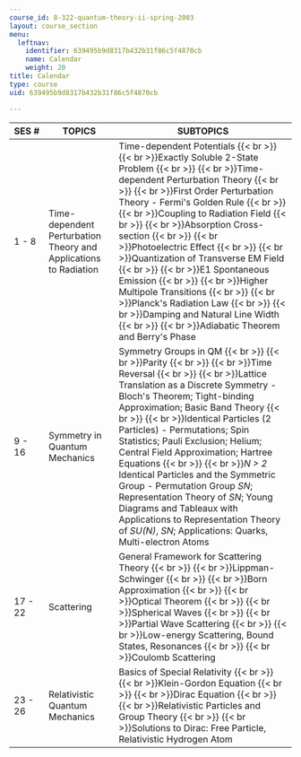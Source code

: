 ```yaml
---
course_id: 8-322-quantum-theory-ii-spring-2003
layout: course_section
menu:
  leftnav:
    identifier: 639495b9d8317b432b31f86c5f4870cb
    name: Calendar
    weight: 20
title: Calendar
type: course
uid: 639495b9d8317b432b31f86c5f4870cb

---
```


| SES # | TOPICS | SUBTOPICS |
| --- | --- | --- |
| 1 - 8 | Time-dependent Perturbation Theory and Applications to Radiation | Time-dependent Potentials  {{< br >}}  {{< br >}}Exactly Soluble 2-State Problem  {{< br >}}  {{< br >}}Time-dependent Perturbation Theory  {{< br >}}  {{< br >}}First Order Perturbation Theory - Fermi's Golden Rule  {{< br >}}  {{< br >}}Coupling to Radiation Field  {{< br >}}  {{< br >}}Absorption Cross-section  {{< br >}}  {{< br >}}Photoelectric Effect  {{< br >}}  {{< br >}}Quantization of Transverse EM Field  {{< br >}}  {{< br >}}E1 Spontaneous Emission  {{< br >}}  {{< br >}}Higher Multipole Transitions  {{< br >}}  {{< br >}}Planck's Radiation Law  {{< br >}}  {{< br >}}Damping and Natural Line Width  {{< br >}}  {{< br >}}Adiabatic Theorem and Berry's Phase |
| 9 - 16 | Symmetry in Quantum Mechanics | Symmetry Groups in QM  {{< br >}}  {{< br >}}Parity  {{< br >}}  {{< br >}}Time Reversal  {{< br >}}  {{< br >}}Lattice Translation as a Discrete Symmetry - Bloch's Theorem; Tight-binding Approximation; Basic Band Theory  {{< br >}}  {{< br >}}Identical Particles (2 Particles) - Permutations; Spin Statistics; Pauli Exclusion; Helium; Central Field Approximation; Hartree Equations  {{< br >}}  {{< br >}}_N > 2_ Identical Particles and the Symmetric Group - Permutation Group _SN_; Representation Theory of _SN_; Young Diagrams and Tableaux with Applications to Representation Theory of _SU(N)_, _SN_; Applications: Quarks, Multi-electron Atoms |
| 17 - 22 | Scattering | General Framework for Scattering Theory  {{< br >}}  {{< br >}}Lippman-Schwinger  {{< br >}}  {{< br >}}Born Approximation  {{< br >}}  {{< br >}}Optical Theorem  {{< br >}}  {{< br >}}Spherical Waves  {{< br >}}  {{< br >}}Partial Wave Scattering  {{< br >}}  {{< br >}}Low-energy Scattering, Bound States, Resonances  {{< br >}}  {{< br >}}Coulomb Scattering |
| 23 - 26 | Relativistic Quantum Mechanics | Basics of Special Relativity  {{< br >}}  {{< br >}}Klein-Gordon Equation  {{< br >}}  {{< br >}}Dirac Equation  {{< br >}}  {{< br >}}Relativistic Particles and Group Theory  {{< br >}}  {{< br >}}Solutions to Dirac: Free Particle, Relativistic Hydrogen Atom